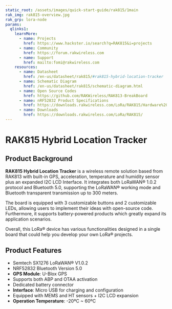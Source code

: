 ```yaml
---
static_root: /assets/images/quick-start-guide/rak815/1main
rak_img: rak815-overview.jpg
rak_grp: lora-node
params:
  qlinks1:
    learnMore:
      - name: Projects 
        href: https://www.hackster.io/search?q=RAK815&i=projects
      - name: Community
        href: https://forum.rakwireless.com
      - name: Support
        href: mailto:fomi@rakwireless.com
    resources:
      - name: Datasheet
        href: /en-us/datasheet/rak815/#rak815-hybrid-location-tracker
      - name: Schematic Diagram
        href: /en-us/datasheet/rak815/schematic-diagram.html
      - name: Open Source Codes
        href: https://github.com/RAKWireless/RAK813-BreakBoard
      - name: nRF52832 Product Specifications
        href: https://downloads.rakwireless.com/LoRa/RAK815/Hardware%20Specification/nRF52832_Product%20_Specification_v1.3.pdf
      - name: Downloads
        href: https://downloads.rakwireless.com/LoRa/RAK815/
---
```


# RAK815 Hybrid Location Tracker

<rk-img
  :src="`${$frontmatter.static_root}/rak815-overview.jpg`"
  width="75%"
  figure-number="1"
  caption="RAK815 Hybrid Location Tracker"
/>

## Product Background

**RAK815 Hybrid Location Tracker** is a wireless remote solution based from RAK813 with built-in GPS, acceleration, temperature and humidity sensor plus an expanded I2C LCD Interface. It integrates both LoRaWAN® 1.0.2 protocol and Bluetooth 5.0, supporting the LoRaWAN® working mode and Bluetooth transparent transmission up to 300 meters.

The board is equipped with 3 customizable buttons and 2 customizable LEDs, allowing users to implement their ideas with open-source code. Furthermore, it supports battery-powered products which greatly expand its application scenarios.

Overall, this LoRa® device has various functionalities designed in a single board that could help you develop your own LoRa® projects.

<rk-btn
  src="quick-start-guide.html"
  label="Setup your RAK815 Hybrid Location Tracker"
/>

<rk-quick-links :params="$page.frontmatter.params.qlinks1" />

## Product Features

- Semtech SX1276 LoRaWAN® V1.0.2
- NRF52832 Bluetooth Version 5.0
- **GPS Module**: U-Blox GPS
- Supports both ABP and OTAA activation
- Dedicated battery connector
- **Interface**: Micro USB for charging and configuration
- Equipped with MEMS and HT sensors + I2C LCD expansion
- **Operation Temperature**: -20ºC ~ 60ºC

